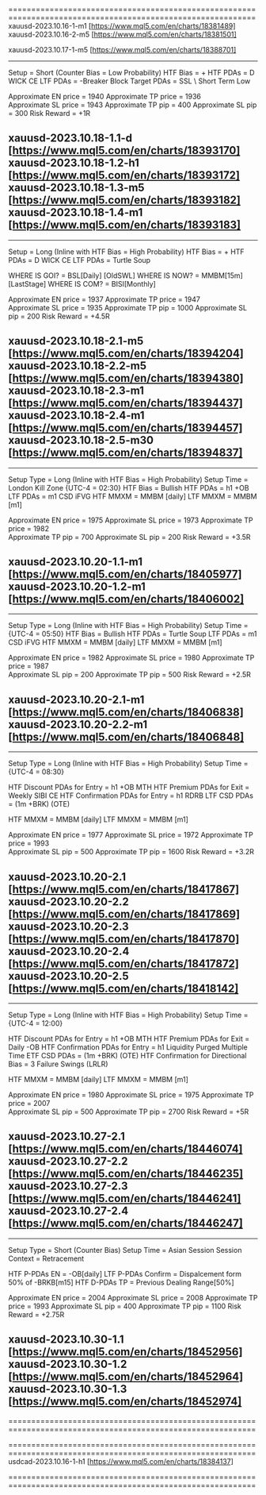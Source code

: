 ============================================================================================================
xauusd-2023.10.16-1-m1 [https://www.mql5.com/en/charts/18381489]
xauusd-2023.10.16-2-m5 [https://www.mql5.com/en/charts/18381501]

xauusd-2023.10.17-1-m5 [https://www.mql5.com/en/charts/18388701]  

----------------------------
Setup = Short (Counter Bias = Low Probability)
HTF Bias = +
HTF PDAs = D WICK CE
LTF PDAs = -Breaker Block 
Target PDAs = SSL \ Short Term Low

Approximate EN price = 1940
Approximate TP price = 1936    
Approximate SL price = 1943 
Approximate TP pip = 400
Approximate SL pip = 300
Risk Reward = +1R

xauusd-2023.10.18-1.1-d [https://www.mql5.com/en/charts/18393170]
xauusd-2023.10.18-1.2-h1 [https://www.mql5.com/en/charts/18393172]
xauusd-2023.10.18-1.3-m5 [https://www.mql5.com/en/charts/18393182]
xauusd-2023.10.18-1.4-m1 [https://www.mql5.com/en/charts/18393183]
----------------------------

----------------------------
Setup = Long (Inline with HTF Bias = High Probability)
HTF Bias = +
HTF PDAs = D WICK CE
LTF PDAs = Turtle Soup

WHERE IS GOI? = BSL[Daily] [OldSWL]
WHERE IS NOW? = MMBM[15m] [LastStage]
WHERE IS COM? = BISI[Monthly]

Approximate EN price = 1937
Approximate TP price = 1947    
Approximate SL price = 1935 
Approximate TP pip = 1000
Approximate SL pip = 200
Risk Reward = +4.5R

xauusd-2023.10.18-2.1-m5 [https://www.mql5.com/en/charts/18394204]
xauusd-2023.10.18-2.2-m5 [https://www.mql5.com/en/charts/18394380]
xauusd-2023.10.18-2.3-m1 [https://www.mql5.com/en/charts/18394437]
xauusd-2023.10.18-2.4-m1 [https://www.mql5.com/en/charts/18394457]
xauusd-2023.10.18-2.5-m30 [https://www.mql5.com/en/charts/18394837]
----------------------------

----------------------------
Setup Type = Long (Inline with HTF Bias = High Probability)
Setup Time = London Kill Zone {UTC-4 = 02:30}
HTF Bias = Bullish
HTF PDAs = h1 +OB
LTF PDAs = m1 CSD iFVG
HTF MMXM = MMBM [daily]
LTF MMXM = MMBM [m1]

Approximate EN price = 1975
Approximate SL price = 1973 
Approximate TP price = 1982    
Approximate TP pip = 700
Approximate SL pip = 200
Risk Reward = +3.5R

xauusd-2023.10.20-1.1-m1 [https://www.mql5.com/en/charts/18405977]
xauusd-2023.10.20-1.2-m1 [https://www.mql5.com/en/charts/18406002]
----------------------------


----------------------------
Setup Type = Long (Inline with HTF Bias = High Probability)
Setup Time = {UTC-4 = 05:50}
HTF Bias = Bullish
HTF PDAs =  Turtle Soup
LTF PDAs = m1 CSD iFVG
HTF MMXM = MMBM [daily]
LTF MMXM = MMBM [m1]

Approximate EN price = 1982
Approximate SL price = 1980 
Approximate TP price = 1987    
Approximate SL pip = 200
Approximate TP pip = 500
Risk Reward = +2.5R

xauusd-2023.10.20-2.1-m1 [https://www.mql5.com/en/charts/18406838]
xauusd-2023.10.20-2.2-m1 [https://www.mql5.com/en/charts/18406848]
----------------------------

----------------------------
Setup Type = Long (Inline with HTF Bias = High Probability)
Setup Time = {UTC-4 = 08:30}

HTF Discount PDAs for Entry =  h1 +OB MTH
HTF Premium PDAs for Exit =  Weekly SIBI CE
HTF Confirmation PDAs for Entry =  h1 RDRB
LTF CSD PDAs =  (1m +BRK) (OTE)

HTF MMXM = MMBM [daily]
LTF MMXM = MMBM [m1]

Approximate EN price = 1977
Approximate SL price = 1972 
Approximate TP price = 1993    
Approximate SL pip = 500
Approximate TP pip = 1600
Risk Reward = +3.2R

xauusd-2023.10.20-2.1 [https://www.mql5.com/en/charts/18417867]
xauusd-2023.10.20-2.2 [https://www.mql5.com/en/charts/18417869]
xauusd-2023.10.20-2.3 [https://www.mql5.com/en/charts/18417870]
xauusd-2023.10.20-2.4 [https://www.mql5.com/en/charts/18417872]
xauusd-2023.10.20-2.5 [https://www.mql5.com/en/charts/18418142]
----------------------------


----------------------------
Setup Type = Long (Inline with HTF Bias = High Probability)
Setup Time = {UTC-4 = 12:00}

HTF Discount PDAs for Entry =  h1 +OB MTH
HTF Premium PDAs for Exit =  Daily -OB
HTF Confirmation PDAs for Entry =  h1 Liquidity Purged Multiple Time
ETF CSD PDAs =  (1m +BRK) (OTE)
HTF Confirmation for Directional Bias =  3 Failure Swings (LRLR)

HTF MMXM = MMBM [daily]
LTF MMXM = MMBM [m1]

Approximate EN price = 1980
Approximate SL price = 1975 
Approximate TP price = 2007    
Approximate SL pip = 500
Approximate TP pip = 2700
Risk Reward = +5R

xauusd-2023.10.27-2.1 [https://www.mql5.com/en/charts/18446074]
xauusd-2023.10.27-2.2 [https://www.mql5.com/en/charts/18446235]
xauusd-2023.10.27-2.3 [https://www.mql5.com/en/charts/18446241]
xauusd-2023.10.27-2.4 [https://www.mql5.com/en/charts/18446247]
----------------------------

----------------------------
Setup Type = Short (Counter Bias)
Setup Time = Asian Session 
Session Context = Retracement

HTF P-PDAs EN = -OB[daily]
LTF P-PDAs Confirm = Dispalcement form 50% of -BRKB[m15]
HTF D-PDAs TP =  Previous Dealing Range[50%]

Approximate EN price = 2004
Approximate SL price = 2008
Approximate TP price = 1993 
Approximate SL pip = 400
Approximate TP pip = 1100
Risk Reward = +2.75R

xauusd-2023.10.30-1.1 [https://www.mql5.com/en/charts/18452956]
xauusd-2023.10.30-1.2 [https://www.mql5.com/en/charts/18452964]
xauusd-2023.10.30-1.3 [https://www.mql5.com/en/charts/18452974]
----------------------------

============================================================================================================


============================================================================================================
usdcad-2023.10.16-1-h1 [https://www.mql5.com/en/charts/18384137]

============================================================================================================